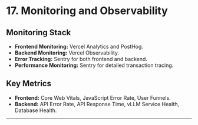 # 17. Monitoring and Observability
## Monitoring Stack
* **Frontend Monitoring:** Vercel Analytics and PostHog.
* **Backend Monitoring:** Vercel Observability.
* **Error Tracking:** Sentry for both frontend and backend.
* **Performance Monitoring:** Sentry for detailed transaction tracing.
## Key Metrics
* **Frontend:** Core Web Vitals, JavaScript Error Rate, User Funnels.
* **Backend:** API Error Rate, API Response Time, vLLM Service Health, Database Health.
---